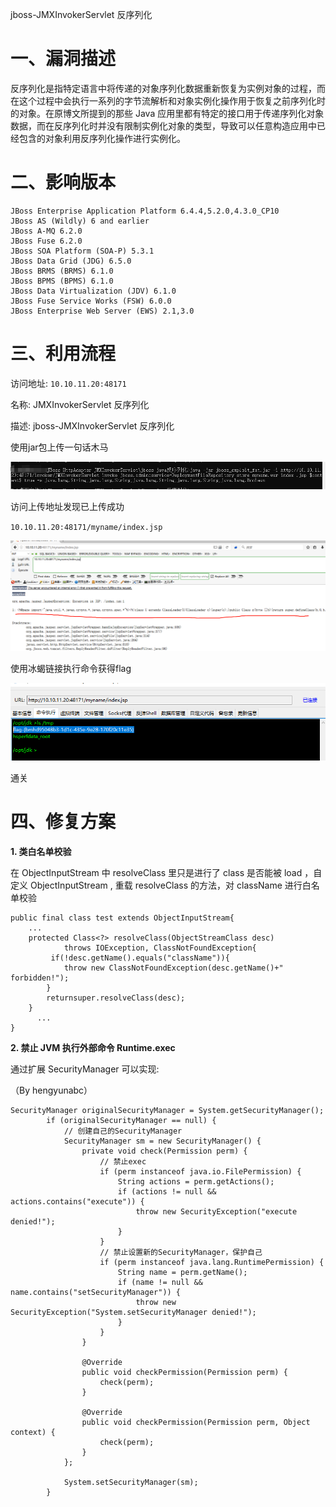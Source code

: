jboss-JMXInvokerServlet 反序列化

# 一、漏洞描述

反序列化是指特定语言中将传递的对象序列化数据重新恢复为实例对象的过程，而在这个过程中会执行一系列的字节流解析和对象实例化操作用于恢复之前序列化时的对象。在原博文所提到的那些 Java 应用里都有特定的接口用于传递序列化对象数据，而在反序列化时并没有限制实例化对象的类型，导致可以任意构造应用中已经包含的对象利用反序列化操作进行实例化。



# 二、影响版本



```
JBoss Enterprise Application Platform 6.4.4,5.2.0,4.3.0_CP10
JBoss AS (Wildly) 6 and earlier
JBoss A-MQ 6.2.0
JBoss Fuse 6.2.0
JBoss SOA Platform (SOA-P) 5.3.1
JBoss Data Grid (JDG) 6.5.0
JBoss BRMS (BRMS) 6.1.0
JBoss BPMS (BPMS) 6.1.0
JBoss Data Virtualization (JDV) 6.1.0
JBoss Fuse Service Works (FSW) 6.0.0
JBoss Enterprise Web Server (EWS) 2.1,3.0
```



# 三、利用流程



访问地址: `10.10.11.20:48171`

名称: JMXInvokerServlet 反序列化

描述: jboss-JMXInvokerServlet 反序列化



使用jar包上传一句话木马

![put_shell](.\put_shell.png)

访问上传地址发现已上传成功

`10.10.11.20:48171/myname/index.jsp`

![shell](.\shell.jpg)



使用冰蝎链接执行命令获得flag

![get_shell](.\get_shell.png)

通关



# 四、修复方案



**1. 类白名单校验**

在 ObjectInputStream 中 resolveClass 里只是进行了 class 是否能被 load ，自定义 ObjectInputStream , 重载 resolveClass 的方法，对 className 进行白名单校验

```
public final class test extends ObjectInputStream{
    ...
    protected Class<?> resolveClass(ObjectStreamClass desc)
            throws IOException, ClassNotFoundException{
         if(!desc.getName().equals("className")){
            throw new ClassNotFoundException(desc.getName()+" forbidden!");
        }
        returnsuper.resolveClass(desc);
    }
      ...
}
```

**2. 禁止 JVM 执行外部命令 Runtime.exec**

通过扩展 SecurityManager 可以实现:

（By hengyunabc）

```
SecurityManager originalSecurityManager = System.getSecurityManager();
        if (originalSecurityManager == null) {
            // 创建自己的SecurityManager
            SecurityManager sm = new SecurityManager() {
                private void check(Permission perm) {
                    // 禁止exec
                    if (perm instanceof java.io.FilePermission) {
                        String actions = perm.getActions();
                        if (actions != null && actions.contains("execute")) {
                            throw new SecurityException("execute denied!");
                        }
                    }
                    // 禁止设置新的SecurityManager，保护自己
                    if (perm instanceof java.lang.RuntimePermission) {
                        String name = perm.getName();
                        if (name != null && name.contains("setSecurityManager")) {
                            throw new SecurityException("System.setSecurityManager denied!");
                        }
                    }
                }

                @Override
                public void checkPermission(Permission perm) {
                    check(perm);
                }

                @Override
                public void checkPermission(Permission perm, Object context) {
                    check(perm);
                }
            };

            System.setSecurityManager(sm);
        }
```

